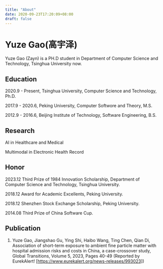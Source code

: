 ```yaml
---
title: "About"
date: 2020-09-23T17:20:09+08:00
draft: false
---
```


# Yuze Gao(高宇泽)

Yuze Gao (Zayn) is a PH.D student in Department of Computer Science and Technology, Tsinghua University now.

## Education

2020.9 - Present, Tsinghua University, Computer Science and Technology, Ph.D.

2017.9 - 2020.6, Peking University, Computer Softwore and Theory, M.S.

2012.9 - 2016.6, Beijing Institute of Technology, Software Engineering, B.S.

## Research 

AI in Healthcare and Medical

Multimodal in Electronic Health Record

## Honor

2023.12 Third Prize of 1984 Innovation Scholarship, Department of Computer Science and Technology, Tsinghua University.

2018.12 Award for Academic Excellents, Peking University.

2018.12 Shenzhen Stock Exchange Scholarship, Peking University.

2014.08 Third Prize of  China Software Cup.

## Publication

1. Yuze Gao, Jiangshao Gu, Ying Shi, Haibo Wang, Ting Chen, Qian Di, Association of short-term exposure to ambient fine particle matter with hospital admission risks and costs in China, a case-crossover study, Global Transitions, Volume 5, 2023, Pages 40-49 (Reported by EurekAlert! [https://www.eurekalert.org/news-releases/993023])

